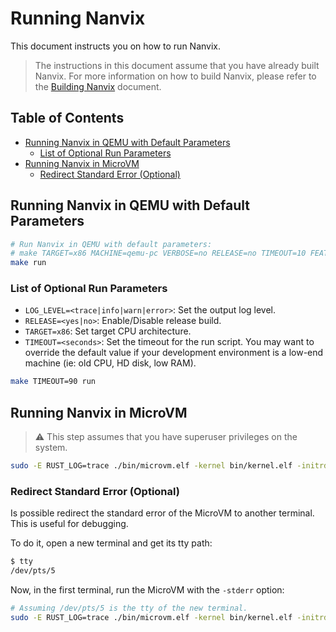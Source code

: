 # Running Nanvix

This document instructs you on how to run Nanvix.

> The instructions in this document assume that you have already built Nanvix. For more information on how to build Nanvix, please refer to the [Building Nanvix](build.md) document.

## Table of Contents

- [Running Nanvix in QEMU with Default Parameters](#running-nanvix-in-qemu-with-default-parameters)
  - [List of Optional Run Parameters](#list-of-optional-run-parameters)
- [Running Nanvix in MicroVM](#running-nanvix-in-microvm)
  - [Redirect Standard Error (Optional)](#redirect-standard-error-optional)

## Running Nanvix in QEMU with Default Parameters

```bash
# Run Nanvix in QEMU with default parameters:
# make TARGET=x86 MACHINE=qemu-pc VERBOSE=no RELEASE=no TIMEOUT=10 FEATURES= run
make run
```

### List of Optional Run Parameters

- `LOG_LEVEL=<trace|info|warn|error>`: Set the output log level.
- `RELEASE=<yes|no>`: Enable/Disable release build.
- `TARGET=x86`: Set target CPU architecture.
- `TIMEOUT=<seconds>`: Set the timeout for the run script. You may want to override the default value if your development environment is a low-end machine (ie: old CPU, HD disk, low RAM).
```bash
make TIMEOUT=90 run
```

## Running Nanvix in MicroVM

> ⚠️ This step assumes that you have superuser privileges on the system.

```bash
sudo -E RUST_LOG=trace ./bin/microvm.elf -kernel bin/kernel.elf -initrd bin/boottime.elf
```

### Redirect Standard Error (Optional)

Is possible redirect the standard error of the MicroVM to another terminal. This
is useful for debugging.

To do it, open a new terminal and get its tty path:

```bash
$ tty
/dev/pts/5
```

Now, in the first terminal, run the MicroVM with the `-stderr` option:

```bash
# Assuming /dev/pts/5 is the tty of the new terminal.
sudo -E RUST_LOG=trace ./bin/microvm.elf -kernel bin/kernel.elf -initrd bin/boottime.elf -stderr dev/pts/5
```
